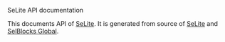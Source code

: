 SeLite API documentation

This documents API of [SeLite](http://selite.github.io). It is generated from source of [SeLite](https://github.com/SeLite/SeLite) and [SelBlocks Global](https://github.com/SeLite/SelBlocksGlobal).